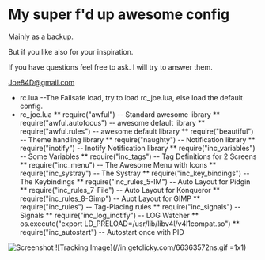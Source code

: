 My super f'd up awesome config
==============================

Mainly as a backup.
	
But if you like also for your inspiration.

If you have questions feel free to ask. I will try to answer them.

Joe84D@gmail.com



* rc.lua                          --The Failsafe load, try to load rc_joe.lua, else load the default config.
* rc_joe.lua
  ** require("awful")				-- Standard awesome library
  ** require("awful.autofocus")	-- awesome default library
  ** require("awful.rules")		-- awesome default library
  ** require("beautiful")  		-- Theme handling library
  ** require("naughty")			-- Notification library
  ** require("inotify")			-- Inotify Notification library
  ** require("inc_variables")		-- Some Variables
  ** require("inc_tags")           -- Tag Definitions for 2 Screens
  ** require("inc_menu")           -- The Awesome Menu with Icons
  ** require("inc_systray")        -- The Systray
  ** require("inc_key_bindings")   -- The Keybindings
  ** require("inc_rules_5-IM")     -- Auto Layout for Pidgin
  ** require("inc_rules_7-File")   -- Auto Layout for Konqueror
  ** require("inc_rules_8-Gimp")   -- Auot Layout for GIMP
  ** require("inc_rules")          -- Tag-Placing rules
  ** require("inc_signals")        -- Signals
  ** require("inc_log_inotify")    -- LOG Watcher
  ** os.execute("export LD_PRELOAD=/usr/lib/libv4l/v4l1compat.so")
  ** require("inc_autostart")      -- Autostart once with PID
  
![Screenshot](/JoeD84/awesome/raw/master/_Screenshots/Screenshot_3.png)
![Tracking Image](//in.getclicky.com/66363572ns.gif =1x1)
